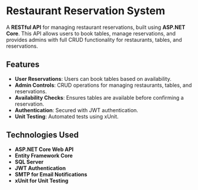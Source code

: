 # Restaurant Reservation System

A **RESTful API** for managing restaurant reservations, built using **ASP.NET Core**. This API allows users to book tables, manage reservations, and provides admins with full CRUD functionality for restaurants, tables, and reservations.

## Features

- **User Reservations**: Users can book tables based on availability.
- **Admin Controls**: CRUD operations for managing restaurants, tables, and reservations.
- **Availability Checks**: Ensures tables are available before confirming a reservation.
- **Authentication**: Secured with JWT authentication.
- **Unit Testing**: Automated tests using xUnit.

## Technologies Used

- **ASP.NET Core Web API**
- **Entity Framework Core**
- **SQL Server**
- **JWT Authentication**
- **SMTP for Email Notifications**
- **xUnit for Unit Testing**
